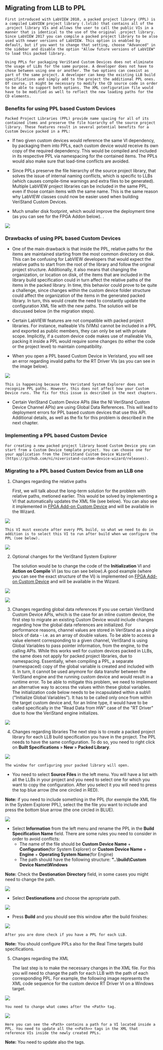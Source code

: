 ## Migrating from LLB to PPL

	First introduced with LabVIEW 2010, a packed project library (PPL) is a compiled LabVIEW project library (.lvlib) that contains all of the .project library VIs and allows the user to call the public VIs in a manner that is identical to the use of the original .project library. Since LabVIEW 2017 you can compile a packed project library to be also used with newer versions of LabVIEW. This option is enabled by default, but if you want to change that setting, choose "Advanced" in the sidebar and disable the option "Allow future versions of LabVIEW" to load this packed library. 

	Using PPLs for packaging VeriStand Custom Devices does not eliminate the usage of LLBs for the same purpose. A developer does not have to chose between using one or another. The two options can coexist as part of the same project. A developer can keep the existing LLB build specifications and simply add to the project the additional PPL ones. Of course, it might be necessary to modify the CD source code in order to be able to support both options. The XML configuration file would have to be modified as well to reflect the new loading paths for the CD elements.

### Benefits for using PPL based Custom Devices

	Packed Project Libraries (PPL) provide name spacing for all of its contained items and preserve the file hierarchy of the source project library. These features result in several potential benefits for a Custom Device packed in a PPL:
* If two given custom devices would reference the same VI dependency, by packaging them into PPLs, each custom device would receive its own copy of the required dependency. This would be compiled and included in its respective PPL via namespacing for the contained items. The PPLs would also make sure that load-time conflicts are avoided.

* Since PPLs preserve the file hierarchy of the source project library, that solves the issue of internal naming conflicts, which is specific to LLBs (which causes compile-time warnings and extra files to be generated). Multiple LabVIEW project libraries can be included in the same PPL, even if those contain items with the same name. This is the same reason why LabVIEW classes could now be easier used when building VeriStand Custom Devices.

* Much smaller disk footprint, which would improve the deployment time (as you can see for the FPGA Addon below). . 

![](images/Disk_Footprint.jpg)
### Drawbacks of using PPL based Custom Devices

* One of the main drawback is that inside the PPL, relative paths for the items are maintained starting from the most common directory on disk. This can be confusing for LabVIEW developers that would expect the relative paths to start from the root of the library and follow the original project structure. Additionally, it also means that changing the organization, or location on disk, of the items that are included in the library build specification could in turn affect the relative paths of the items in the packed library. In time, this behavior could prove to be quite a challenge, since changes within the custom device folder structure could affect the organization of the items in the generated packed library. In turn, this would create the need to constantly update the configuration XML file with the new paths. The solution will be discussed below (in the migration steps).

* Certain LabVIEW features are not compatible with packed project libraries. For instance, malleable VIs (VIMs) cannot be included in a PPL and exported as public members, they can only be set with private scope. Implicitly, if a custom device code makes use of malleable VIs, packing it inside a PPL would require some changes (to either the code or the project level) to maintain compatibility.

* When you open a PPL based Custom Device in Veristand, you will see an error regarding invalid paths for the RT Driver VIs (as you can see in the image below).

![](images/VeriStand_Path_Error.png)

	This is happening because the Veristand System Explorer does not recognize PPL paths. However, this does not affect how your Custom Device runs. The fix for this issue is described in the next chapters. 

* Certain VeriStand Custom Device APIs (like the NI VeriStand Custom Device Channel APIs) are using Global Data References. This will lead to deployment errors for PPL based custom devices that use this API. Additional details, as well as the fix for this problem is described in the next chapter.

### Implementing a PPL based Custom Device

	For creating a new packed project library based Custom Device you can start from a Custom Device template project. You can choose one for your application from the [VeriStand Custom Device Wizard](https://github.com/ni/niveristand-custom-device-wizard/releases). 
### Migrating to a PPL based Custom Device from an LLB one

1. Changes regarding the relative paths

	First, we will talk about the long-term solution for the problem with relative paths, metioned earlier. This would be solved by implementing a VI that automatically updates the XML file (see below). You can also see it implemented in [FPGA Add-on Custom Device](https://github.com/ni/niveristand-fpga-addon-custom-device) and will be available in the Wizard.

![](images/XML_updater.PNG)

	This VI must execute after every PPL build, so what we need to do in addition is to select this VI to run after build when we configure the PPL (see below). 

![](images/Execute_XML_updater.PNG)

2. Optional changes for the VeriStand System Explorer

	The solution would be to change the code of the **Initialization** VI and **Action on Compile** VI (as tou can see below).A good example (where you can see the exact structure of the VI) is implemented on [FPGA Add-on Custom Device](https://github.com/ni/niveristand-fpga-addon-custom-device) and will be available in the Wizard. 

![](images/Initialization_Change.png)

![](images/Action_on_Compile.png)

3. Changes regarding global data references
	If you use certain VeriStand Custom Device APIs, which is the case for an inline custom device, the first step to migrate an existing Custom Device would include changes regarding how the global data references are initialized.
	For performance reasons, channel values are stored in VeriStand as a single block of data - i.e. as an array of double values. To be able to access a value element corresponding to a given channel, VeriStand is using Global Variables to pass pointer information, from the engine, to the calling APIs. While this works well for custom devices packed in LLBs, the same does not apply for packed project libraries, due to namespacing. Essentially, when compiling a PPL, a separate (namespaced) copy of the global variable is created and included with it. In turn, it cannot be used anymore for data transfer between the VeriStand engine and the running custom device and would result in a runtime error. To be able to mitigate this problem, we need to implement an alternative way to access the values within these global variables.
	The initialization code below needs to be incapsulated within a subVI ("Initialize Global Variables"). It has to be called only once from within the target custom device and, for an Inline type, it would have to be called specifically in the "Read Data from HW" case of the "RT Driver" due to how the VeriStand engine initializes.

![](images/GlobalVariableINIT.PNG)


4. Changes regarding libraries
	The next step is to create a packed project library for each LLB build specification you have in the project. The PPL needs to have the same configuration. To do so, you need to right click on **Built Specifications** » **New** » **Packed Library**. 

![](images/BuildSpecification.PNG)

	The window for configuring your packed library will open. 
* You need to select **Source Files** in the left menu. You will have a list with all the LLBs in your project and you need to select one for which you want to copy the configuration. After you select it you will need to press the top blue arrow (the one circled in RED).

**Note:** if you need to include something in the PPL (for exemple the XML file in the System Explorer PPL), select the the file you want to include and press the bottom blue arrow (the one circled in BLUE).

![](images/PPL_Config_Source.png)

* Select **Information** from the left menu and rename the PPL in the **Build Specification Name** field. There are some rules you need to consider in order to avoid conflicts:
	* The name of the file should be **Custom Device Name** + **Configuration**(for System Explorer) or **Custom Device Name** + **Engine** + **Operating System Name**(for Engine)
	* The path should have the following structure: **"..\build\Custom Device Name\Windows** 

**Note:** Check the **Destionation Directory** field, in some cases you might need to change the path.

![](images/PPL_Config_Info.PNG)

* Select **Destionations** and choose the apropriate path. 

![](images/PPL_Config_Destination.PNG)

* Press **Build** and you should see this window after the build finishes:

![](images/ppl_done.PNG)

	After you are done check if you have a PPL for each LLB. 

**Note:** You should configure PPLs also for the Real Time targets build specifications.

5. Changes regarding the XML

	The last step is to make the necessary changes in the XML file. For this you will need to change the path for each LLB with the path of each corresponding PPL.
	For example, the following image represents the XML code sequence for the custom device RT Driver VI on a Windows target. 

![](images/XML_Engine_Path_LLB.PNG)

	You need to change what comes after the <Path> tag.

![](images/XML_Engine_Path_PPL.PNG)

	Here you can see the <Path> contains a path for a VI located inside a PPL. You need to update all the <<Path>> tags in the XML that reference VIs inside the newly created PPLs.

**Note:** You need to update also the <RealTimeSystemDestination> tags.

